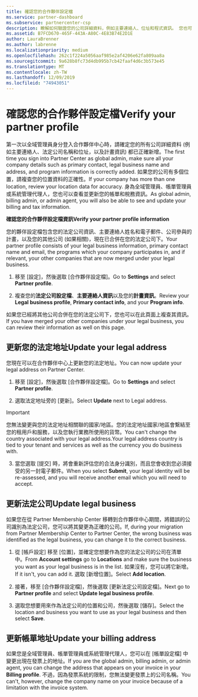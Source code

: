 ```yaml
---
title: 確認您的合作夥伴設定檔
ms.service: partner-dashboard
ms.subservice: partnercenter-csp
description: 瞭解如何驗證您的公司詳細資料，例如主要連絡人、位址和程式資訊。 您也可以更新您的法律和帳單位址。
ms.assetid: B7FCD670-465F-443A-A80C-4E83B74E2D1E
author: LauraBrenner
ms.author: labrenne
ms.localizationpriority: medium
ms.openlocfilehash: 262c1f224a5056aaf985e2af4206e62fa809aa8a
ms.sourcegitcommit: 9a628b8fc73d4db995b7cb42faaf4d6c3b573e45
ms.translationtype: MT
ms.contentlocale: zh-TW
ms.lasthandoff: 12/09/2019
ms.locfileid: "74943051"
---
```

# <a name="verify-your-partner-profile"></a><span data-ttu-id="b005d-104">確認您的合作夥伴設定檔</span><span class="sxs-lookup"><span data-stu-id="b005d-104">Verify your partner profile</span></span>

<span data-ttu-id="b005d-105">第一次以全域管理員身分登入合作夥伴中心時，請確定您的所有公司詳細資料 (例如主要連絡人、法定公司名稱和位址，以及計畫資訊) 都已正確新增。</span><span class="sxs-lookup"><span data-stu-id="b005d-105">The first time you sign into Partner Center as  global admin, make sure all your company details such as primary contact, legal business name and address, and program information is correctly added.</span></span> <span data-ttu-id="b005d-106">如果您的公司有多個位置，請複查您的位置資料的正確性。</span><span class="sxs-lookup"><span data-stu-id="b005d-106">If your company has more than one location, review your location data for accuracy.</span></span> <span data-ttu-id="b005d-107">身為全域管理員、帳單管理員或系統管理代理人，您也可以查看並更新您的帳單和稅務資訊。</span><span class="sxs-lookup"><span data-stu-id="b005d-107">As global admin, billing admin, or admin agent, you will also be able to see and update your billing and tax information.</span></span> 

<span data-ttu-id="b005d-108">**確認您的合作夥伴設定檔資訊**</span><span class="sxs-lookup"><span data-stu-id="b005d-108">**Verify your partner profile information**</span></span>

<span data-ttu-id="b005d-109">您的夥伴設定檔包含您的法定公司資訊、主要連絡人姓名和電子郵件、公司參與的計畫，以及您的其他公司 (如果相關)，現在已合併在您的法定公司下。</span><span class="sxs-lookup"><span data-stu-id="b005d-109">Your partner profile consists of your legal business information, primary contact name and email, the programs which your company participates in, and if relevant, your other companies that are now merged under your legal business.</span></span>

1.  <span data-ttu-id="b005d-110">移至 [設定]，然後選取 [合作夥伴設定檔]。</span><span class="sxs-lookup"><span data-stu-id="b005d-110">Go to **Settings** and select **Partner profile**.</span></span>

2.  <span data-ttu-id="b005d-111">複查您的**法定公司設定檔**、**主要連絡人資訊**以及您的**計畫資訊**。</span><span class="sxs-lookup"><span data-stu-id="b005d-111">Review your **Legal business profile**, **Primary contact info**, and your **Program info**.</span></span>

<span data-ttu-id="b005d-112">如果您已經將其他公司合併在您的法定公司下，您也可以在此頁面上複查其資訊。</span><span class="sxs-lookup"><span data-stu-id="b005d-112">If you have merged your other companies under your legal business, you can review their information as well on this page.</span></span>

## <a name="update-your-legal-address"></a><span data-ttu-id="b005d-113">更新您的法定地址</span><span class="sxs-lookup"><span data-stu-id="b005d-113">Update your legal address</span></span>

<span data-ttu-id="b005d-114">您現在可以在合作夥伴中心上更新您的法定地址。</span><span class="sxs-lookup"><span data-stu-id="b005d-114">You can now update your legal address on Partner Center.</span></span>

1. <span data-ttu-id="b005d-115">移至 [設定]，然後選取 [合作夥伴設定檔]。</span><span class="sxs-lookup"><span data-stu-id="b005d-115">Go to **Settings** and select **Partner profile**.</span></span> 

2. <span data-ttu-id="b005d-116">選取法定地址旁的 [更新]。</span><span class="sxs-lookup"><span data-stu-id="b005d-116">Select **Update** next to Legal address.</span></span> 

>[!Important]
><span data-ttu-id="b005d-117">您無法變更與您的法定地址相關聯的國家/地區。您的法定地址國家/地區會繫結至您的租用戶和服務，以及您執行業務所使用的貨幣。</span><span class="sxs-lookup"><span data-stu-id="b005d-117">You can't change the country associated with your legal address.Your legal address country is tied to your tenant and services as well as the currency you do business with.</span></span> 

3. <span data-ttu-id="b005d-118">當您選取 [提交] 時，將會重新評估您的合法身分識別，而且您會收到您必須接受的另一封電子郵件。</span><span class="sxs-lookup"><span data-stu-id="b005d-118">When you select **Submit**, your legal identity will be re-assessed, and you will receive another email which you will need to accept.</span></span>

## <a name="update-legal-business"></a><span data-ttu-id="b005d-119">更新法定公司</span><span class="sxs-lookup"><span data-stu-id="b005d-119">Update legal business</span></span>

<span data-ttu-id="b005d-120">如果您在從 Partner Membership Center 移轉到合作夥伴中心期間，將錯誤的公司識別為法定公司，您可以將其變更為正確的公司。</span><span class="sxs-lookup"><span data-stu-id="b005d-120">If, during your migration from Partner Membership Center to Partner Center, the wrong business was identified as the legal business, you can change it to the correct business.</span></span>

1. <span data-ttu-id="b005d-121">從 [帳戶設定] 移至 [位置]，並確定您想要作為您的法定公司的公司在清單中。</span><span class="sxs-lookup"><span data-stu-id="b005d-121">From **Account settings** go to **Locations** and make sure the business you want as your legal business is in the list.</span></span> <span data-ttu-id="b005d-122">如果沒有，您可以將它新增。</span><span class="sxs-lookup"><span data-stu-id="b005d-122">If it isn't, you can add it.</span></span> <span data-ttu-id="b005d-123">選取 [新增位置]。</span><span class="sxs-lookup"><span data-stu-id="b005d-123">Select **Add location**.</span></span>

2.  <span data-ttu-id="b005d-124">接著，移至 [合作夥伴設定檔]，然後選取 [更新法定公司設定檔]。</span><span class="sxs-lookup"><span data-stu-id="b005d-124">Next go to **Partner profile** and select **Update legal business profile**.</span></span>

3.  <span data-ttu-id="b005d-125">選取您想要用來作為法定公司的位置和公司，然後選取 [儲存]。</span><span class="sxs-lookup"><span data-stu-id="b005d-125">Select the location and business you want to use as your legal business and then select **Save**.</span></span>

## <a name="update-your-billing-address"></a><span data-ttu-id="b005d-126">更新帳單地址</span><span class="sxs-lookup"><span data-stu-id="b005d-126">Update your billing address</span></span>

<span data-ttu-id="b005d-127">如果您是全域管理員、帳單管理員或系統管理代理人，您可以在 [帳單設定檔] 中變更出現在發票上的地址。</span><span class="sxs-lookup"><span data-stu-id="b005d-127">If you are the global admin, billing admin, or admin agent, you can change the address that appears on your invoice in your **Billing profile**.</span></span> <span data-ttu-id="b005d-128">不過，因為發票系統的限制，您無法變更發票上的公司名稱。</span><span class="sxs-lookup"><span data-stu-id="b005d-128">You can't, however, change the company name on your invoice because of a limitation with the invoice system.</span></span>

 


